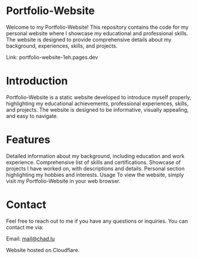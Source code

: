 # Portfolio-Website
Welcome to my Portfolio-Website! This repository contains the code for my personal website where I showcase my educational and professional skills. The website is designed to provide comprehensive details about my background, experiences, skills, and projects.

Link: portfolio-website-1eh.pages.dev

# Introduction
Portfolio-Website is a static website developed to introduce myself properly, highlighting my educational achievements, professional experiences, skills, and projects. The website is designed to be informative, visually appealing, and easy to navigate.

# Features
Detailed information about my background, including education and work experience.
Comprehensive list of skills and certifications.
Showcase of projects I have worked on, with descriptions and details.
Personal section highlighting my hobbies and interests.
Usage
To view the website, simply visit my Portfolio-Website in your web browser.

# Contact
Feel free to reach out to me if you have any questions or inquiries. You can contact me via:

Email: mail@chad.lu

Website hosted on Cloudflare.
